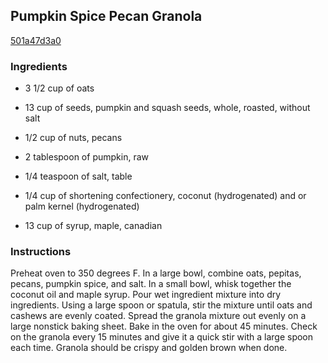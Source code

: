 ## Pumpkin Spice Pecan Granola

[501a47d3a0](http://tastykitchen.com/recipes/appetizers-and-snacks/pumpkin-spice-pecan-granola/)

### Ingredients

 - 3 1/2 cup of oats

 - 13 cup of seeds, pumpkin and squash seeds, whole, roasted, without salt

 - 1/2 cup of nuts, pecans

 - 2 tablespoon of pumpkin, raw

 - 1/4 teaspoon of salt, table

 - 1/4 cup of shortening confectionery, coconut (hydrogenated) and or palm kernel (hydrogenated)

 - 13 cup of syrup, maple, canadian

### Instructions

Preheat oven to 350 degrees F. In a large bowl, combine oats, pepitas, pecans, pumpkin spice, and salt. In a small bowl, whisk together the coconut oil and maple syrup. Pour wet ingredient mixture into dry ingredients. Using a large spoon or spatula, stir the mixture until oats and cashews are evenly coated. Spread the granola mixture out evenly on a large nonstick baking sheet. Bake in the oven for about 45 minutes. Check on the granola every 15 minutes and give it a quick stir with a large spoon each time. Granola should be crispy and golden brown when done.